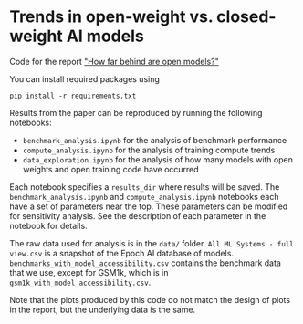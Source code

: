 # Trends in open-weight vs. closed-weight AI models

Code for the report ["How far behind are open models?"](https://epochai.org/blog/open-models-report)

You can install required packages using

```
pip install -r requirements.txt
```

Results from the paper can be reproduced by running the following notebooks:

- `benchmark_analysis.ipynb` for the analysis of benchmark performance
- `compute_analysis.ipynb` for the analysis of training compute trends
- `data_exploration.ipynb` for the analysis of how many models with open weights and open training code have occurred

Each notebook specifies a `results_dir` where results will be saved.
The `benchmark_analysis.ipynb` and `compute_analysis.ipynb` notebooks each have a set of parameters near the top.
These parameters can be modified for sensitivity analysis.
See the description of each parameter in the notebook for details.

The raw data used for analysis is in the `data/` folder.
`All ML Systems - full view.csv` is a snapshot of the Epoch AI database of models.
`benchmarks_with_model_accessibility.csv` contains the benchmark data that we use, except for GSM1k, which is in `gsm1k_with_model_accessibility.csv`.

Note that the plots produced by this code do not match the design of plots in the report, but the underlying data is the same.
